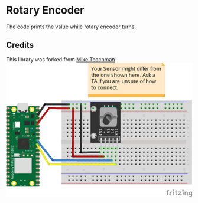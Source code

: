 # Rotary Encoder
The code prints the value while rotary encoder turns.
## Credits
This library was forked from [Mike Teachman](https://github.com/miketeachman/micropython-rotary).
![](connection/Rotary_Encoder_bb.png)